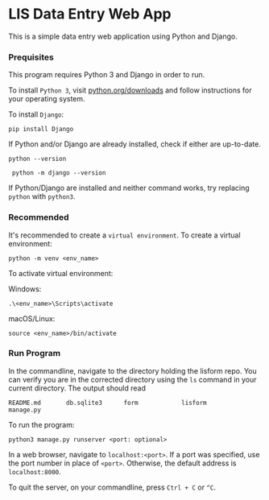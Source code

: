 # LIS Data Entry Web App

This is a simple data entry web application using Python and Django.
###  Prequisites

This program requires Python 3 and Django in order to run.

To install ```Python 3```, visit [python.org/downloads](python.org/downloads) and follow instructions for your 
operating system.

To install ```Django```:

```commandline
pip install Django
```

If Python and/or Django are already installed, check if either are up-to-date.

```commandline
python --version
```

```commandline
 python -m django --version
```

If Python/Django are installed and neither command works, try replacing 
```python``` with ```python3```.

### Recommended

It's recommended to create a ```virtual environment```.  To create a virtual environment: 
```
python -m venv <env_name>
```
To activate virtual environment:

Windows: 
```
.\<env_name>\Scripts\activate
```
macOS/Linux: 
```
source <env_name>/bin/activate
```

### Run Program

In the commandline, navigate to the directory holding the lisform repo. You can verify
you are in the corrected directory using the ```ls``` command in your current directory. 
The output should read 
```
README.md       db.sqlite3      form            lisform         manage.py
```

To run the program:

```
python3 manage.py runserver <port: optional>
```

In a web browser, navigate to ```localhost:<port>```. If a port was specified,
use the port number in place of ```<port>```. Otherwise, the default address is ```localhost:8000```.

To quit the server, on your commandline, press ```Ctrl + C``` or ```^C```.
